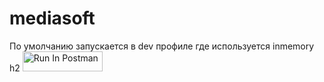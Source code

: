 # mediasoft

По умолчанию запускается в dev профиле где используется inmemory h2
[<img src="https://run.pstmn.io/button.svg" alt="Run In Postman" style="width: 128px; height: 32px;">](https://app.getpostman.com/run-collection/17284010-d66128c5-f541-4304-8788-0ee23571932c?action=collection%2Ffork&source=rip_markdown&collection-url=entityId%3D17284010-d66128c5-f541-4304-8788-0ee23571932c%26entityType%3Dcollection%26workspaceId%3D87471bb4-ae63-4922-b934-b814d4132dc6)